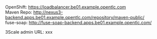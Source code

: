 
OpenShift: https://loadbalancer.be01.example.opentlc.com  
Maven Repo: http://nexus3-backend.apps.be01.example.opentlc.com/repository/maven-public/  
fuse-soap: http://fuse-soap-backend.apps.be01.example.opentlc.com/




3Scale admin URL: xxx 
